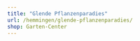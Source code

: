 ```yaml
---
title: "Glende Pflanzenparadies"
url: /hemmingen/glende-pflanzenparadies/
shop: Garten-Center
---
```

